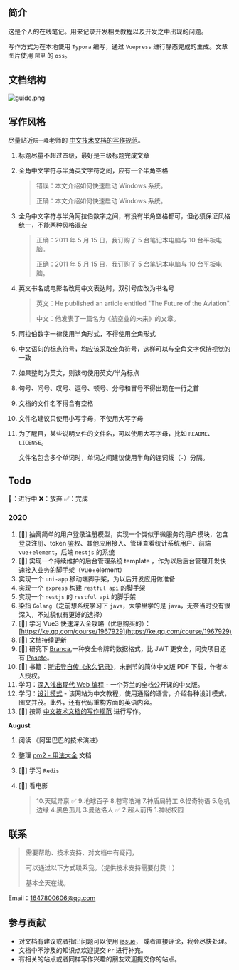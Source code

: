 ## 简介

这是个人的在线笔记。用来记录开发相关教程以及开发之中出现的问题。

写作方式为在本地使用 `Typora` 编写，通过 `Vuepress` 进行静态完成的生成。文章图片使用 `阿里` 的 `oss`。

## 文档结构

![guide.png](https://image.yoouu.cn/sunseekerx/guide.png)

## 写作风格

尽量贴近`阮一峰`老师的 [中文技术文档的写作规范](https://github.com/ruanyf/document-style-guide)。

1. 标题尽量不超过四级，最好是三级标题完成文章

2. 全角中文字符与半角英文字符之间，应有一个半角空格

   > 错误：本文介绍如何快速启动 Windows 系统。
   >
   > 正确：本文介绍如何快速启动 Windows 系统。

3. 全角中文字符与半角阿拉伯数字之间，有没有半角空格都可，但必须保证风格统一，不能两种风格混杂

   > 正确：2011 年 5 月 15 日，我订购了 5 台笔记本电脑与 10 台平板电脑。
   >
   > 正确：2011 年 5 月 15 日，我订购了 5 台笔记本电脑与 10 台平板电脑。

4. 英文书名或电影名改用中文表达时，双引号应改为书名号

   > 英文：He published an article entitled "The Future of the Aviation".
   >
   > 中文：他发表了一篇名为《航空业的未来》的文章。

5. 阿拉伯数字一律使用半角形式，不得使用全角形式

6. 中文语句的标点符号，均应该采取全角符号，这样可以与全角文字保持视觉的一致

7. 如果整句为英文，则该句使用英文/半角标点

8. 句号、问号、叹号、逗号、顿号、分号和冒号不得出现在一行之首

9. 文档的文件名不得含有空格

10. 文件名建议只使用小写字母，不使用大写字母

11. 为了醒目，某些说明文件的文件名，可以使用大写字母，比如 `README`、`LICENSE`。

    文件名包含多个单词时，单词之间建议使用半角的连词线（`-`）分隔。

## Todo

🧐：进行中 ❌：放弃 ✅：完成

### 2020

1. [🧐] 抽离简单的用户登录注册模型，实现一个类似于微服务的用户模块，包含登录注册、token 鉴权、其他应用接入、管理查看统计系统用户、前端 `vue`+`element`，后端 `nestjs` 的系统
2. [🧐] 实现一个持续维护的后台管理系统 template ，作为以后后台管理开发快速接入业务的脚手架（vue+element）
3. 实现一个 `uni-app` 移动端脚手架，为以后开发应用做准备
4. 实现一个 `express` 构建 `restful api` 的脚手架
5. 实现一个 `nestjs` 的 `restful api` 的脚手架
6. 染指 `Golang`（之前想系统学习下 `java`，大学里学的是 `java`，无奈当时没有很深入，不过貌似有更好的选择）
7. [🧐] 学习 Vue3 快速深入全攻略（优惠购买的）：[https://ke.qq.com/course/1967929](https://ke.qq.com/course/1967929)
8. [🧐] 文档持续更新
9. [🧐] 研究下 [Branca](https://branca.io),一种安全令牌的数据格式，比 JWT 更安全，同类项目还有 [Paseto](https://paseto.io/)。
10. [🧐] 书籍：[斯诺登自传《永久记录》](https://a.temporaryrecord.com/)，未删节的简体中文版 PDF 下载，作者本人授权。
11. 学习：[深入浅出现代 Web 编程](https://fullstackopen.com/zh/) - 一个芬兰的全栈公开课的中文版。
12. 学习：[设计模式](https://refactoringguru.cn/design-patterns) - 该网站为中文教程，使用通俗的语言，介绍各种设计模式，图文并茂。此外，还有代码重构方面的英语内容。
13. [🧐] 按照 [中文技术文档的写作规范](https://github.com/ruanyf/document-style-guide) 进行写作。

**August**

1. 阅读 《阿里巴巴的技术演进》

2. 整理 [pm2 - 用法大全](https://tn710617.github.io/zh-tw/pm2/) 文档

3. [🧐] 学习 `Redis`

4. [🧐] 看电影

   > 10.天赋异禀 ✅ 9.地球百子 8.苍穹浩瀚 7.神盾局特工 6.怪奇物语 5.危机边缘 4.黑色孤儿 3.曼达洛人 ✅ 2.超人前传 1.神秘校园

## 联系

> 需要帮助、技术支持、对文档中有疑问，
>
> 可以通过以下方式联系我。（提供技术支持需要付费！）
>
> 基本全天在线。

Email：1647800606@qq.com

## 参与贡献

- 对文档有建议或者指出问题可以使用 [issue](https://github.com/SunSeekerX/sunseekerx/issues)， 或者直接评论，我会尽快处理。
- 文档中不涉及的知识点欢迎提交 `Pr` 进行补充。
- 有相关的站点或者同样写作兴趣的朋友欢迎提交你的站点。
